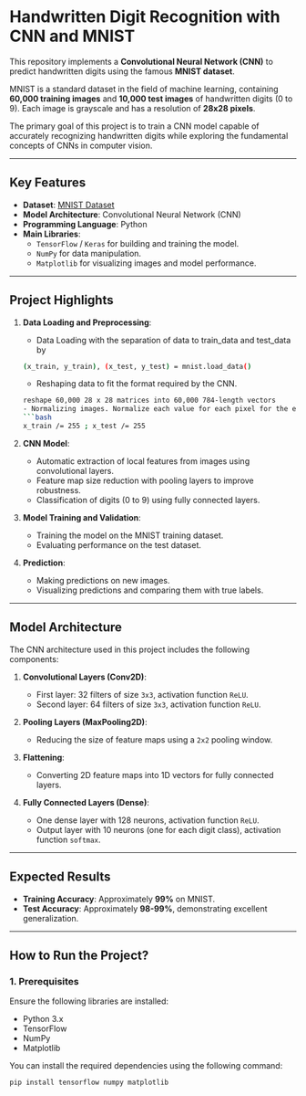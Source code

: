 # **Handwritten Digit Recognition with CNN and MNIST**

This repository implements a **Convolutional Neural Network (CNN)** to predict handwritten digits using the famous **MNIST dataset**. 

MNIST is a standard dataset in the field of machine learning, containing **60,000 training images** and **10,000 test images** of handwritten digits (0 to 9). Each image is grayscale and has a resolution of **28x28 pixels**.

The primary goal of this project is to train a CNN model capable of accurately recognizing handwritten digits while exploring the fundamental concepts of CNNs in computer vision.

---

## **Key Features**

- **Dataset**: [MNIST Dataset](http://yann.lecun.com/exdb/mnist/)
- **Model Architecture**: Convolutional Neural Network (CNN)
- **Programming Language**: Python
- **Main Libraries**:
  - `TensorFlow` / `Keras` for building and training the model.
  - `NumPy` for data manipulation.
  - `Matplotlib` for visualizing images and model performance.

---

## **Project Highlights**

1. **Data Loading and Preprocessing**:
   - Data Loading with the separation of data to train_data and test_data by
   ```bash
   (x_train, y_train), (x_test, y_test) = mnist.load_data()
   ```
   - Reshaping data to fit the format required by the CNN.
   ```bash 
   reshape 60,000 28 x 28 matrices into 60,000 784-length vectors
   - Normalizing images. Normalize each value for each pixel for the entire vector for each input
   ```bash
   x_train /= 255 ; x_test /= 255

3. **CNN Model**:
   - Automatic extraction of local features from images using convolutional layers.
   - Feature map size reduction with pooling layers to improve robustness.
   - Classification of digits (0 to 9) using fully connected layers.

4. **Model Training and Validation**:
   - Training the model on the MNIST training dataset.
   - Evaluating performance on the test dataset.

5. **Prediction**:
   - Making predictions on new images.
   - Visualizing predictions and comparing them with true labels.

---

## **Model Architecture**

The CNN architecture used in this project includes the following components:

1. **Convolutional Layers (Conv2D)**:
   - First layer: 32 filters of size `3x3`, activation function `ReLU`.
   - Second layer: 64 filters of size `3x3`, activation function `ReLU`.

2. **Pooling Layers (MaxPooling2D)**:
   - Reducing the size of feature maps using a `2x2` pooling window.

3. **Flattening**:
   - Converting 2D feature maps into 1D vectors for fully connected layers.

4. **Fully Connected Layers (Dense)**:
   - One dense layer with 128 neurons, activation function `ReLU`.
   - Output layer with 10 neurons (one for each digit class), activation function `softmax`.

---

## **Expected Results**

- **Training Accuracy**: Approximately **99%** on MNIST.
- **Test Accuracy**: Approximately **98-99%**, demonstrating excellent generalization.

---

## **How to Run the Project?**

### **1. Prerequisites**
Ensure the following libraries are installed:
- Python 3.x
- TensorFlow
- NumPy
- Matplotlib

You can install the required dependencies using the following command:

```bash
pip install tensorflow numpy matplotlib


